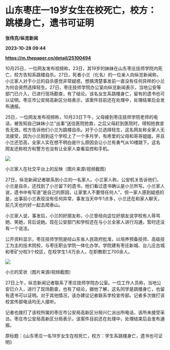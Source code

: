 # 山东枣庄一19岁女生在校死亡，校方：跳楼身亡，遗书可证明
**张伟克/纵览新闻**

**2023-10-28 09:44**

**https://m.thepaper.cn/detail/25100494**

10月25日，一位网友发布视频称，23日，其19岁的妹妹在山东枣庄技师学院内死亡，校方告知系跳楼自杀。27日，死者小兰（化名）的一位亲人向纵览新闻称，小兰家人对于小兰的自杀感觉非常疑惑，想搞清楚事发前一直没有任何异样的小兰为何会突然选择轻生。27日，枣庄技师学院办公室向纵览新闻表示，当地公安等部门已介入，已进行现场勘查，有了结论。该名女生系跳楼身亡，留有的遗书也可以证明。枣庄市公安局高新区分局表示，该案件目前还在处理中，处理结束后会发布通报。

25日，一位网友发布视频称，10月23日下午，父母接到枣庄技师学院老师的电话，被告知自己妹妹小兰“出事”送往医院抢救，之后父母赶到医院时，得知抢救宣告无效。校方告诉他们小兰为跳楼自杀。对于小兰选择轻生，这名网友称全家人无法接受，因为小兰刚到这个学校上了一个多月学，有疼爱的父母和哥哥姐姐，并且小兰还恐高，全家人实在想不明白是什么原因会让小兰有勇气从10楼跳下。这名网友还称校方和警方也没有让全家人查看监控和手机。

![](https://imagecloud.thepaper.cn/thepaper/image/276/50/747.png)

小兰家人在社交平台上的反映（图片来源/视频截图）

27日，纵览新闻记者联系到小兰的一名家人。小兰家人称，公安机关告诉他们，小兰是自杀，还找到了小兰留下的遗书，他们看过遗书确认是小兰所写。小兰家人说，遗书中有写道“是自己的原因，让家里人不要怪任何人”，但一家人感到疑惑的是，出事前小兰表现没有任何异常，事发当天中午1点多，小兰还在和家人聊天，前几天也约好一起去爬泰山。

小兰家人说，事发后，小兰的好朋友称，小兰曾经向这位好朋友说学校有人辱骂她、笑她，背后说她。现在公安部门和学校还在与小兰全家人进行沟通，暂时还没有一个说法。

公开资料显示，枣庄技师学院是经山东省人民政府批准，以培养预备技师、高级技工为主的技术院校，与枣庄职业学院一体化办学。学院建有枣庄新城、台儿庄古城和枣矿分校3个校区，在校学生1.6万余人，在职教职工700余人。

![](https://imagecloud.thepaper.cn/thepaper/image/276/50/748.png)

小兰的奖状（图片来源/视频截图）

27日上午，纵览新闻记者联系了枣庄技师学院办公室。一位工作人员称，当地公安已介入，进行了现场勘查，也有了结论，据他了解，这名同学是跳楼身亡，也留有遗书可以证明。对于其他情况，该办建议记者联系学校宣传部。记者多次拨打该校宣传部电话均无人接听。

记者也拨打了该校所属的枣庄市公安局高新区分局兴仁派出所电话，该所未接受采访。枣庄市公安局高新区分局表示，该案件目前还在处理中，处理结束后会发布通报。

原标题：《山东枣庄一名19岁女生在校死亡，校方：学生系跳楼身亡，遗书也可证明》